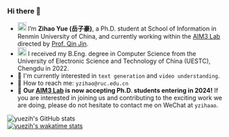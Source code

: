 ### Hi there 👋

- <img src="https://yuezih-bucket.oss-cn-beijing.aliyuncs.com/RUC_logo.png" width="20" /> I’m **Zihao Yue (岳子豪)**, a Ph.D. student at School of Information in Renmin University of China, and currently working within the [AIM3 Lab](http://www.ruc-aim3.com) directed by [Prof. Qin Jin](http://www.jin-qin.com).
- <img src="https://yuezih-bucket.oss-cn-beijing.aliyuncs.com/UESTC_logo-2.png" width="20" /> I received my B.Eng. degree in Computer Science from the University of Electronic Science and Technology of China (UESTC), Chengdu in 2022.
- 🔭 I'm currently interested in `text generation` and `video understanding`.
- 💌 How to reach me: `yzihao@ruc.edu.cn`
- 🎉 **Our [AIM3 Lab](https://www.ruc-aim3.com) is now accepting Ph.D. students entering in 2024!** If you are interested in joining us and contributing to the exciting work we are doing, please do not hesitate to contact me on WeChat at `yzihaao`.

![yuezih's GitHub stats](https://github-readme-stats.vercel.app/api?username=yuezih&show_icons=true&theme=vue&count_private=true&hide=prs)  
[![yuezih's wakatime stats](https://github-readme-stats.vercel.app/api/wakatime?username=yuezih&langs_count=6&theme=buefy)](https://github.com/yuezih/github-readme-stats)

